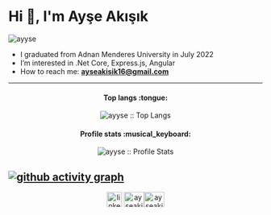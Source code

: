 <h1>Hi 👋, I'm Ayşe Akışık</h1>

<p><img src="https://komarev.com/ghpvc/?username=ayyse" alt="ayyse" /> </p>

- I graduated from Adnan Menderes University in July 2022
- I’m interested in .Net Core, Express.js, Angular
- How to reach me: **ayseakisik16@gmail.com**

----
<h4 align="center">Top langs :tongue:</h4>

<p align="center"><img src="https://github-readme-stats.vercel.app/api/top-langs/?username=ayyse&hide=scss,less,ruby,powershell,c&layout=compact" alt="ayyse :: Top Langs" /></p>

<h4 align="center">Profile stats :musical_keyboard:</h4>

<p align="center"><img src="https://github-readme-stats.vercel.app/api?username=ayyse&show_icons=true" alt="ayyse :: Profile Stats" /></p>

[![github activity graph](https://github-readme-activity-graph.cyclic.app/graph?username=ayyse)](https://github.com/ayyse/github-readme-activity-graph)
----

<p align="center">
<a href="https://www.linkedin.com/in/ay%C5%9Fe-ak%C4%B1%C5%9F%C4%B1k-3a4151199/" target="blank"><img align="center" src="https://cdn.jsdelivr.net/npm/simple-icons@3.0.1/icons/linkedin.svg" alt="linkedin-profile" height="30" width="30" /></a> <a href="https://www.hackerrank.com/ayseakisik16" target="blank"><img align="center" src="https://cdn.jsdelivr.net/npm/simple-icons@3.0.1/icons/hackerrank.svg" alt="ayseakisik16" height="30" width="40" /></a><a href="https://stackoverflow.com/users/14502774/ay%c5%9fe-ak%c4%b1%c5%9f%c4%b1k" target="blank"><img align="center" src="https://cdn.jsdelivr.net/npm/simple-icons@3.0.1/icons/stackoverflow.svg" alt="ayseakisik16" height="30" width="40" /></a>
</p>
